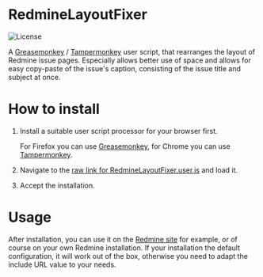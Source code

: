 # RedmineLayoutFixer
![License](https://img.shields.io/github/license/suterma/RedmineLayoutFixer.svg)

A [Greasemonkey](https://www.greasespot.net/) / [Tampermonkey](https://tampermonkey.net/) user script, that rearranges the layout of Redmine issue pages. Especially allows better use of space and allows for easy copy-paste of the issue's caption, consisting of the issue title and subject at once.

# How to install
1. Install a suitable user script processor for your browser first. 

   For Firefox you can use [Greasemonkey](https://www.greasespot.net/), for Chrome you can use [Tampermonkey](https://tampermonkey.net/).
1. Navigate to the [raw link for RedmineLayoutFixer.user.js](https://github.com/suterma/RedmineLayoutFixer/raw/master/RedmineLayoutFixer.user.js) and load it.
1. Accept the installation.

# Usage
After installation, you can use it on the [Redmine site](https://redmine.org/projects/redmine/issues) for example, or of course on your own Redmine installation. If your installation the default configuration, it will work out of the box, otherwise you need to adapt the include URL value to your needs.
